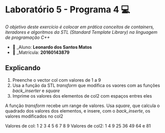 # Laboratório 5 - Programa 4  :computer:
*O objetivo deste exercício é colocar em prática conceitos de containers, iteradores e algoritmos da STL (Standard Template Library) na linguagem de programação C++*

* :bust_in_silhouette: _Aluno: **Leonardo dos Santos Matos**
* :pencil:  _Matrícula: **20160143879**
 
## Explicando
1. Preenche o vector col com valores de 1 a 9
2. Usa a função da STL *transform* que modifica os vaores com as funções *back_inserter* e *square*
3. Imprime os valores dos elementos de col2 com espaços entres eles

A função *transform* recebe um range de valores. Usa *square*, que calcula o quadrado dos valores dos elementos, e insere, com o *back_inserte*, os valores modificados no col2

Valores de col: 1 2 3 4 5 6 7 8 9
Valores de col2: 1 4 9 25 36 49 64 e 81